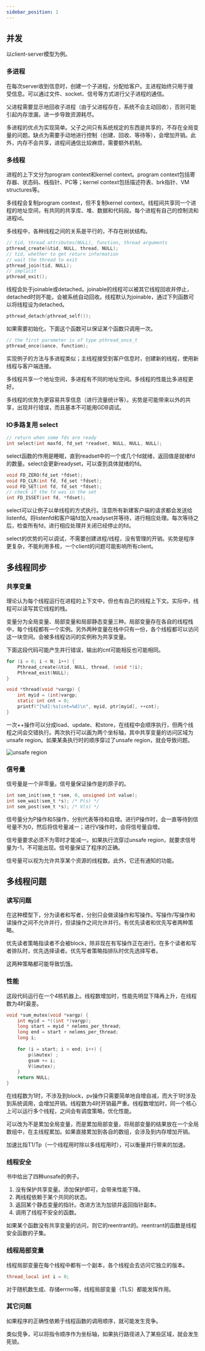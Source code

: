```yaml
---
sidebar_position: 1
---
```


## 并发

以client-server模型为例。

### 多进程

在每次server收到信息时，创建一个子进程，分配给客户。主进程始终只用于接受信息。可以通过文件、socket、信号等方式进行父子进程的通信。  

父进程需要显示地回收子进程（由于父进程存在，系统不会主动回收），否则可能引起内存泄漏，进一步导致资源耗尽。  

多进程的优点为实现简单。父子之间只有系统规定的东西是共享的，不存在全局变量的问题。缺点为需要手动地进行控制（创建、回收、等待等），会增加开销。此外，内存不会共享，进程间通信比较麻烦，需要额外机制。

### 多线程

进程的上下文分为program context和kernel context。program context包括寄存器、状态码、栈指针、PC等；kernel context包括描述符表、brk指针、VM structures等。

多线程会复制program context，但不复制kernel context。线程间共享同一个进程的地址空间，有共同的共享库、堆、数据和代码段。每个进程有自己的控制流和进程id。  

多线程中，各种线程之间的关系是平行的，不存在树状结构。  

```C
// tid, thread attributes(NULL), function, thread arguments
pthread_create(&tid, NULL, thread, NULL);
// tid, whether to get return information
// wait the thread to exit
pthread_join(tid, NULL);
// implicit
pthread_exit();
```

线程会处于joinable或detached。joinable的线程可以被其它线程回收并停止，detached时则不能，会被系统自动回收。线程默认为joinable，通过下列函数可以将线程设为detached。  

```C
pthread_detach(pthread_self());
```

如果需要初始化，下面这个函数可以保证某个函数只调用一次。  

```C
// the first parameter is of type pthread_once_t
pthread_once(&once, function);
```

实现例子的方法与多进程类似；主线程接受到客户信息时，创建新的线程，使用新线程与客户端连接。  

多线程共享一个地址空间，多进程有不同的地址空间。多线程的性能比多进程更好。  

多线程的优势为更容易共享信息（进行流量统计等）。劣势是可能带来以外的共享，出现并行错误，而且基本不可能用GDB调试。

### IO多路复用 select

```C
// return when some fds are ready
int select(int maxfd, fd_set *readset, NULL, NULL, NULL);
```

select函数的作用是睡眠，直到readset中的一个或几个fd就绪，返回值是就绪fd的数量。select会更新readyset，可以查到具体就绪的fd。  

```C
void FD_ZERO(fd_set *fdset);
void FD_CLR(int fd, fd_set *fdset);
void FD_SET(int fd, fd_set *fdset);
// check if the fd was in the set
int FD_ISSET(int fd, *fdset);
```

select可以让例子以单线程的方式执行。注意所有新建客户端的请求都会发送给listenfd。将listenfd和客户端fd加入readyset并等待，进行相应处理。每次等待之后，检查所有fd，进行相应处理并关闭已经停止的fd。  

select的优势的可以调试，不需要创建进程/线程，没有管理的开销。劣势是程序更复杂，不能利用多核，一个client的问题可能影响所有client。  

## 多线程同步

### 共享变量

理论认为每个线程运行在进程的上下文中，但也有自己的线程上下文。实际中，线程可以读写其它线程的栈。  

变量分为全局变量、局部变量和局部静态变量三种。局部变量存在各自的线程栈中，每个线程都有一个实例。另外两种变量在栈中只有一份，各个线程都可以访问这一块空间。会被多线程访问的实例称为共享变量。  

下面这段代码可能产生并行错误，输出的cnt可能相反也可能相同。  

```C
for (i = 0; i < N; i++) {
    Pthread_create(&tid, NULL, thread, (void *)i);
    Pthread_exit(NULL);
}

void *thread(void *vargp) {
    int myid = (int)vargp;
    static int cnt = 0;
    printf("[%d]:%s(cnt=%d)\n", myid, ptr[myid], ++cnt);
}
```

一次++操作可以分成load、update、和store，在线程中会顺序执行，但两个线程之间会交错执行。两次执行可以画为两个坐标轴，其中共享变量的访问区域为unsafe region。如果某条执行时的顺序穿过了unsafe region，就会导致问题。  

![unsafe region](./img/unsafe%20region.png)

### 信号量

信号量是一个非零量。信号量保证操作是的原子的。  

```C
int sem_init(sem_t *sem, 0, unsigned int value); 
int sem_wait(sem_t *s); /* P(s) */
int sem_post(sem_t *s); /* V(s) */
```

信号量分为P操作和S操作，分别代表等待和自增。进行P操作时，会一直等待到信号量不为0，然后将信号量减一；进行V操作时，会将信号量自增。  

信号量要求必须不为零时才能减一。如果执行流穿过unsafe region，就要求信号量为-1，不可能出现。信号量保证了程序的正确。  

信号量可以视为允许共享某个资源的线程数。此外，它还有通知的功能。

## 多线程问题

### 读写问题

在这种模型下，分为读者和写者，分别只会做读操作和写操作。写操作/写操作和读操作之间不允许并行，但读操作之间允许并行。有优先读者和优先写者两种策略。  

优先读者策略指读者不会被block，除非现在有写操作正在进行。在多个读者和写者排队时，优先选择读者。优先写者策略指排队时优先选择写者。

这两种策略都可能导致饥饿。  

### 性能

这段代码运行在一个4核机器上。线程数增加时，性能先明显下降再上升，在线程数为4时最差。  

```C
void *sum_mutex(void *vargp) {
    int myid = *((int *)vargp);
    long start = myid * nelems_per_thread;
    long end = start + nelems_per_thread;
    long i;
    
    for (i = start; i < end; i++) {
        p(&mutex) ;
        gsum += i;
        V(&mutex);
    }
    return NULL;
}
```

在线程数为1时，不涉及到block，pv操作只需要简单地自增自减，而大于1时涉及到系统调用，会增加开销。线程数为4时开销最严重。线程数增加时，同一个核心上可以运行多个线程，之间会有调度策略，优化性能。  

可以改为不是累加全局变量，而是累加局部变量，将局部变量的结果放在一个全局数组中，在主线程累加。如果直接累加到各自的数组，会涉及到内存增加开销。  

加速比指T1/Tp（一个线程用时除以多线程用时），可以衡量并行带来的加速。  

### 线程安全

书中给出了四种unsafe的例子。  

1. 没有保护共享变量。添加保护即可，会带来性能下降。
2. 两线程依赖于某个共同的状态。  
3. 返回某个静态变量的指针。改进方法为加锁并返回指针副本。
4. 调用了线程不安全的函数。

如果某个函数没有共享变量的访问，则它的reentrant的。reentrant的函数是线程安全函数的子集。  

### 线程局部变量

线程局部变量在每个线程中都有一个副本，各个线程会去访问它独立的版本。  

```C
thread_local int i = 0;
```

对于随机数生成、存储errno等，线程局部变量（TLS）都能发挥作用。  

### 其它问题

如果程序的正确性依赖于线程函数的调用顺序，就可能发生竞争。  

类似竞争，可以将指令顺序作为坐标轴，如果执行路径进入了某些区域，就会发生死锁。